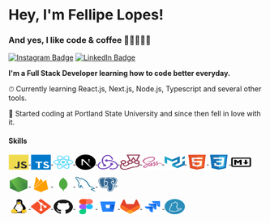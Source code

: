 
<h1 align="left">Hey, I'm Fellipe Lopes! </h1>
<h3 align="left">And yes, I like code & coffee 🥃👨🏽‍💻😍</h3>
 
[![Instagram Badge](https://img.shields.io/badge/-Instagram-373737?style=flat&logo=instagram&logoColor=white)](https://www.instagram.com/fellipefl7/) 
[![LinkedIn Badge](https://img.shields.io/badge/-LinkedIn-373737?style=flat&logo=linkedin&logoColor=white)](https://www.linkedin.com/in/fellipelopess/) 

**I'm a Full Stack Developer learning how to code better everyday.**

⏱ Currently learning React.js, Next.js, Node.js, Typescript and several other tools.

🧶 Started coding at Portland State University and since then fell in love with it.

#### Skills

<a href="https://developer.mozilla.org/en-US/docs/Web/JavaScript" target="_blank"> 
  <img align="center" alt="Javascript icon" height="30" width="40" src="https://github.com/devicons/devicon/blob/master/icons/javascript/javascript-original.svg"> 
</a>
<a href="https://www.typescriptlang.org" target="_blank"> 
  <img align="center" alt="Typescript icon" height="30" width="40" src="https://github.com/devicons/devicon/blob/master/icons/typescript/typescript-original.svg"> 
</a>
<a href="https://pt-br.reactjs.org" target="_blank"> <img align="center" alt="React icon" height="30" width="40" src="https://github.com/devicons/devicon/blob/master/icons/react/react-original.svg"> </a>
<a href="https://nextjs.org/" target="_blank"> <img align="center" alt="NextJS icon" height="30" width="40" src="https://github.com/devicons/devicon/blob/master/icons/nextjs/nextjs-original.svg"> </a>
<a href="https://redux.js.org/" target="_blank"> <img align="center" alt="Redux icon" height="30" width="40" src="https://github.com/devicons/devicon/blob/master/icons/redux/redux-original.svg"> </a>
<a href="https://jestjs.io/" target="_blank"> <img align="center" alt="Jest icon" height="30" width="40" src="https://github.com/devicons/devicon/blob/master/icons/jest/jest-plain.svg"> </a>
<a href="https://sass-lang.com/" target="_blank"> <img align="center" alt="SASS icon" height="30" width="40" src="https://github.com/devicons/devicon/blob/master/icons/sass/sass-original.svg"> </a>
<a href="https://mui.com/" target="_blank"> <img align="center" alt="MUI (Material UI) icon" height="30" width="40" src="https://github.com/devicons/devicon/blob/master/icons/materialui/materialui-original.svg"> </a>
<a href="https://developer.mozilla.org/en-US/docs/Web/HTML" target="_blank"> <img align="center" alt="HTML5 icon" height="30" width="40" src="https://github.com/devicons/devicon/blob/master/icons/html5/html5-original.svg"> </a>
<a href="https://developer.mozilla.org/en-US/docs/Web/CSS" target="_blank"> <img align="center" alt="CSS3 icon" height="30" width="40" src="https://github.com/devicons/devicon/blob/master/icons/css3/css3-original.svg"> </a>
<a href="https://www.markdownguide.org/getting-started/" target="_blank"> <img align="center" alt="Markdown icon" height="30" width="40" src="https://github.com/devicons/devicon/blob/master/icons/markdown/markdown-original.svg"> </a>

<a href="https://nodejs.org/en/" target="_blank"> <img align="center" alt="NodeJS icon" height="30" width="40" src="https://github.com/devicons/devicon/blob/master/icons/nodejs/nodejs-original.svg"> </a>
<a href="https://firebase.google.com/?hl=pt" target="_blank"> <img align="center" alt="Firebase icon" height="30" width="40" src="https://github.com/devicons/devicon/blob/master/icons/firebase/firebase-plain.svg"> </a>
<a href="https://www.mongodb.com/" target="_blank"> <img align="center" alt="MongoDB icon" height="30" width="40" src="https://github.com/devicons/devicon/blob/master/icons/mongodb/mongodb-plain.svg"> </a>
<a href="https://www.mysql.com/" target="_blank"> <img align="center" alt="MySQL icon" height="30" width="40" src="https://github.com/devicons/devicon/blob/master/icons/mysql/mysql-original.svg"> </a>
<a href="https://www.postgresql.org/" target="_blank"> <img align="center" alt="PostgreSQL icon" height="30" width="40" src="https://github.com/devicons/devicon/blob/master/icons/postgresql/postgresql-plain.svg"> </a>

<a href="https://www.linux.org/pages/download/" target="_blank"> <img align="center" alt="Linux icon" height="30" width="40" src="https://github.com/devicons/devicon/blob/master/icons/linux/linux-original.svg"> </a>
<a href="https://git-scm.com/" target="_blank"> <img align="center" alt="Git icon" height="30" width="40" src="https://github.com/devicons/devicon/blob/master/icons/git/git-original.svg"> </a>
<a href="https://github.com/" target="_blank"> <img align="center" alt="GitHub icon" height="30" width="40" src="https://github.com/devicons/devicon/blob/master/icons/github/github-original.svg"> </a>
<a href="https://www.figma.com/" target="_blank"> <img align="center" alt="Figma icon" height="30" width="40" src="https://github.com/devicons/devicon/blob/master/icons/figma/figma-original.svg"> </a>
<a href="https://about.gitlab.com/" target="_blank"> <img align="center" alt="Bitbucket icon" height="30" width="40" src="https://github.com/devicons/devicon/blob/master/icons/bitbucket/bitbucket-original.svg"> </a>
<a href="https://bitbucket.org/" target="_blank"> <img align="center" alt="Gitlab icon" height="30" width="40" src="https://github.com/devicons/devicon/blob/master/icons/gitlab/gitlab-original.svg"> </a>
<a href="https://www.atlassian.com/br/software/jira" target="_blank"> <img align="center" alt="Jira icon" height="30" width="40" src="https://github.com/devicons/devicon/blob/master/icons/jira/jira-original.svg"> </a>
<a href="https://yarnpkg.com/" target="_blank"> <img align="center" alt="Yarn icon" height="30" width="40" src="https://github.com/devicons/devicon/blob/master/icons/yarn/yarn-original.svg"> </a>
